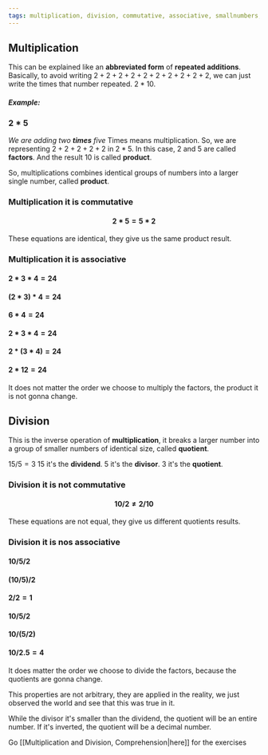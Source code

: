 ```yaml
---
tags: multiplication, division, commutative, associative, smallnumbers, basicarithmetic
---
```


## Multiplication

This can be explained like an **abbreviated form** of **repeated additions**. 
Basically, to avoid writing $2+ 2+ 2+ 2+ 2+ 2+ 2+ 2+ 2+ 2$, 
we can just write the times that number repeated. $2 * 10$.
#### _Example:_
### $2 * 5$

_We are adding two **times** five_
Times means multiplication.
So, we are representing $2+2+2+2+2$ in $2 * 5$.
In this case, $2$ and $5$ are called **factors**.
And the result $10$ is called **product**.

So, multiplications combines identical groups of numbers into a larger single number, 
called **product**.

### Multiplication it is commutative
#### $$ 2 * 5 = 5 * 2 $$
These equations are identical, they give us the same product result.

### Multiplication it is associative

#### $2 * 3 * 4 = 24$
#### 	$(2 * 3) * 4 = 24$
#### 		$6 * 4 = 24$
#### $2 * 3 * 4 = 24$
#### 	$2 * (3 * 4) = 24$
#### 		$2 * 12 = 24$

It does not matter the order we choose to multiply the factors, the product it is not gonna change.
## Division

This is the inverse operation of **multiplication**, it breaks a larger number into a group of smaller numbers of identical size, called **quotient**.

$15 / 5 = 3$
$15$ it's the **dividend**.
$5$ it's the **divisor**.
3 it's the **quotient**.

### Division it is not commutative
#### $$ 10/2 ≠ 2/10 $$
These equations are not equal, they give us different quotients results.

### Division it is nos associative

#### $10 / 5 / 2$
#### 	$(10/5)/2$
#### 		$2/2 = 1$
#### $10/5/2$
#### 	$10/(5/2)$
#### 		$10/2.5 = 4$

It does matter the order we choose to divide the factors, because the quotients are gonna change.

This properties are not arbitrary, they are applied in the reality, we just observed the world and see that this was true in it.

While the divisor it's smaller than the dividend, the quotient will be an entire number.
If it's inverted, the quotient will be a decimal number.

Go [[Multiplication and Division, Comprehension|here]] for the exercises
